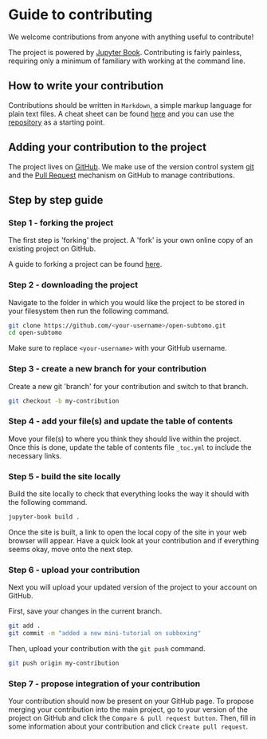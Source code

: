 # Guide to contributing

We welcome contributions from anyone with anything useful to contribute!

The project is powered by [Jupyter Book](https://jupyterbook.org/intro.html). 
Contributing is fairly painless, requiring only a minimum of familiary with working at the command line.

## How to write your contribution
Contributions should be written in `Markdown`, a simple markup language for plain text files. 
A cheat sheet can be found [here](https://www.markdownguide.org/cheat-sheet/) and you can use the 
[repository](https://github.com/open-subtomo/open-subtomo) as a starting point.

## Adding your contribution to the project
The project lives on [GitHub](https://github.com/open-subtomo/open-subtomo). 
We make use of the version control system [git](https://git-scm.com/) and the 
[Pull Request](https://docs.github.com/en/free-pro-team@latest/github/collaborating-with-issues-and-pull-requests/about-pull-requests)
mechanism on GitHub to manage contributions.

## Step by step guide
### Step 1 - forking the project
The first step is 'forking' the project. A 'fork' is your own online copy of an existing project on GitHub.

A guide to forking a project can be found [here](https://docs.github.com/en/free-pro-team@latest/github/getting-started-with-github/fork-a-repo).

### Step 2 - downloading the project
Navigate to the folder in which you would like the project to be stored in your filesystem then run
the following command.

```bash
git clone https://github.com/<your-username>/open-subtomo.git
cd open-subtomo
```

Make sure to replace `<your-username>` with your GitHub username.

### Step 3 - create a new branch for your contribution

Create a new git 'branch' for your contribution and switch to that branch.

```bash
git checkout -b my-contribution
```

### Step 4 - add your file(s) and update the table of contents

Move your file(s) to where you think they should live within the project.
Once this is done, update the table of contents file `_toc.yml` to include the necessary links.

### Step 5 - build the site locally

Build the site locally to check that everything looks the way it should with the following command.

```bash
jupyter-book build .
```

Once the site is built, a link to open the local copy of the site in your web browser will appear.
Have a quick look at your contribution and if everything seems okay, move onto the next step.

### Step 6 - upload your contribution
Next you will upload your updated version of the project to your account on GitHub.

First, save your changes in the current branch.

```bash
git add .
git commit -m "added a new mini-tutorial on subboxing"
```

Then, upload your contribution with the `git push` command.

```bash
git push origin my-contribution
```

### Step 7 - propose integration of your contribution

Your contribution should now be present on your GitHub page. 
To propose merging your contribution into the main project, 
go to your version of the project on GitHub and click the `Compare & pull request button`.
Then, fill in some information about your contribution and click `Create pull request`.

